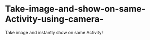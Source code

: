 # Take-image-and-show-on-same-Activity-using-camera-
Take image and instantly show on same Activity!
